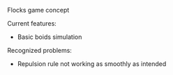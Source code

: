Flocks game concept

Current features:
- Basic boids simulation

Recognized problems:
- Repulsion rule not working as smoothly as intended
